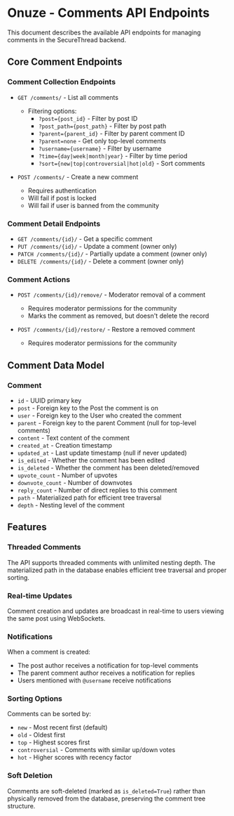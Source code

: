# Onuze - Comments API Endpoints

This document describes the available API endpoints for managing comments in the SecureThread backend.

## Core Comment Endpoints

### Comment Collection Endpoints

- `GET /comments/` - List all comments
  - Filtering options:
    - `?post={post_id}` - Filter by post ID
    - `?post_path={post_path}` - Filter by post path
    - `?parent={parent_id}` - Filter by parent comment ID
    - `?parent=none` - Get only top-level comments
    - `?username={username}` - Filter by username
    - `?time={day|week|month|year}` - Filter by time period
    - `?sort={new|top|controversial|hot|old}` - Sort comments

- `POST /comments/` - Create a new comment
  - Requires authentication
  - Will fail if post is locked
  - Will fail if user is banned from the community

### Comment Detail Endpoints

- `GET /comments/{id}/` - Get a specific comment
- `PUT /comments/{id}/` - Update a comment (owner only)
- `PATCH /comments/{id}/` - Partially update a comment (owner only)
- `DELETE /comments/{id}/` - Delete a comment (owner only)

### Comment Actions

- `POST /comments/{id}/remove/` - Moderator removal of a comment
  - Requires moderator permissions for the community
  - Marks the comment as removed, but doesn't delete the record

- `POST /comments/{id}/restore/` - Restore a removed comment
  - Requires moderator permissions for the community

## Comment Data Model

### Comment
- `id` - UUID primary key
- `post` - Foreign key to the Post the comment is on
- `user` - Foreign key to the User who created the comment
- `parent` - Foreign key to the parent Comment (null for top-level comments)
- `content` - Text content of the comment
- `created_at` - Creation timestamp
- `updated_at` - Last update timestamp (null if never updated)
- `is_edited` - Whether the comment has been edited
- `is_deleted` - Whether the comment has been deleted/removed
- `upvote_count` - Number of upvotes
- `downvote_count` - Number of downvotes
- `reply_count` - Number of direct replies to this comment
- `path` - Materialized path for efficient tree traversal
- `depth` - Nesting level of the comment

## Features

### Threaded Comments
The API supports threaded comments with unlimited nesting depth. The materialized path in the database enables efficient tree traversal and proper sorting.

### Real-time Updates
Comment creation and updates are broadcast in real-time to users viewing the same post using WebSockets.

### Notifications
When a comment is created:
- The post author receives a notification for top-level comments
- The parent comment author receives a notification for replies
- Users mentioned with `@username` receive notifications

### Sorting Options
Comments can be sorted by:
- `new` - Most recent first (default)
- `old` - Oldest first
- `top` - Highest scores first
- `controversial` - Comments with similar up/down votes
- `hot` - Higher scores with recency factor

### Soft Deletion
Comments are soft-deleted (marked as `is_deleted=True`) rather than physically removed from the database, preserving the comment tree structure. 